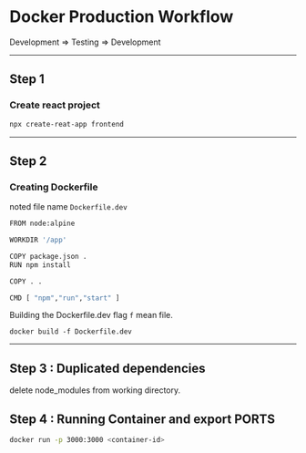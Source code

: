 # Docker Production Workflow

Development => Testing => Development

---

## Step 1

### Create react project

```sh
npx create-reat-app frontend
```

---

## Step 2

### Creating Dockerfile

noted file name `Dockerfile.dev`

```sh
FROM node:alpine

WORKDIR '/app'

COPY package.json .
RUN npm install

COPY . .

CMD [ "npm","run","start" ]
```

Building the Dockerfile.dev flag `f` mean file.

```
docker build -f Dockerfile.dev
```

---

## Step 3 : Duplicated dependencies

delete node_modules from working directory.

## Step 4 : Running Container and export PORTS

```sh
docker run -p 3000:3000 <container-id>
```
